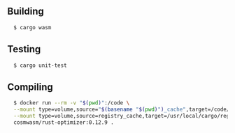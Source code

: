 ## Building

```sh
  $ cargo wasm
```

## Testing

```sh
  $ cargo unit-test
```

## Compiling

```sh
  $ docker run --rm -v "$(pwd)":/code \
  --mount type=volume,source="$(basename "$(pwd)")_cache",target=/code/target \
  --mount type=volume,source=registry_cache,target=/usr/local/cargo/registry \
  cosmwasm/rust-optimizer:0.12.9 .
```
